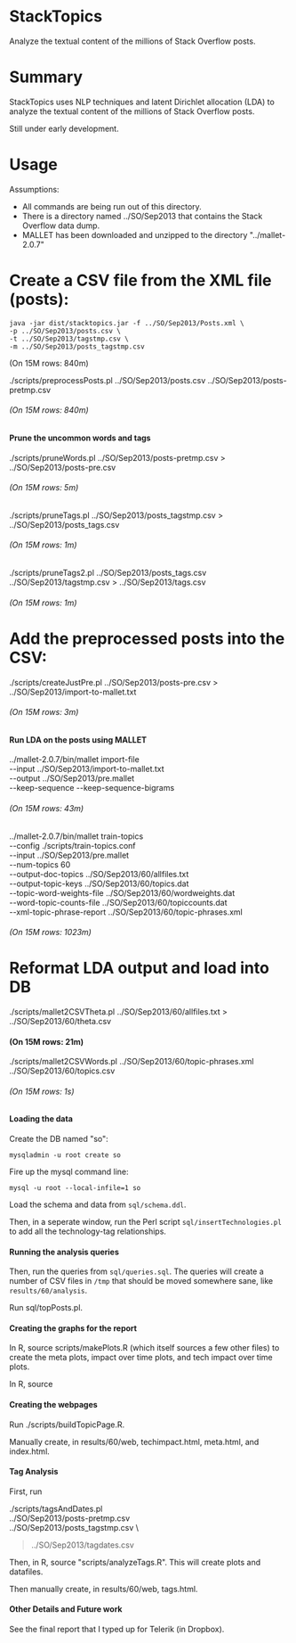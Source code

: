 

StackTopics
=======================

Analyze the textual content of the millions of Stack Overflow posts.


Summary
=======

StackTopics uses NLP techniques and latent Dirichlet allocation (LDA) to analyze
the textual content of the millions of Stack Overflow posts.

Still under early development.


Usage
=====

Assumptions:

- All commands are being run out of this directory.
- There is a directory named ../SO/Sep2013 that contains the Stack Overflow
  data dump.
- MALLET has been downloaded and unzipped to the directory "../mallet-2.0.7"


# Create a CSV file from the XML file (posts):

```
java -jar dist/stacktopics.jar -f ../SO/Sep2013/Posts.xml \
-p ../SO/Sep2013/posts.csv \
-t ../SO/Sep2013/tagstmp.csv \
-m ../SO/Sep2013/posts_tagstmp.csv 
```
(On 15M rows: 840m)



./scripts/preprocessPosts.pl ../SO/Sep2013/posts.csv ../SO/Sep2013/posts-pretmp.csv
###### (On 15M rows: 840m)


#### Prune the uncommon words and tags

./scripts/pruneWords.pl ../SO/Sep2013/posts-pretmp.csv > ../SO/Sep2013/posts-pre.csv
###### (On 15M rows: 5m)

./scripts/pruneTags.pl ../SO/Sep2013/posts_tagstmp.csv > ../SO/Sep2013/posts_tags.csv
###### (On 15M rows: 1m)

./scripts/pruneTags2.pl ../SO/Sep2013/posts_tags.csv ../SO/Sep2013/tagstmp.csv > ../SO/Sep2013/tags.csv
###### (On 15M rows: 1m)

# Add the preprocessed posts into the CSV:

./scripts/createJustPre.pl ../SO/Sep2013/posts-pre.csv > ../SO/Sep2013/import-to-mallet.txt
###### (On 15M rows: 3m)


#### Run LDA on the posts using MALLET

../mallet-2.0.7/bin/mallet import-file \
--input ../SO/Sep2013/import-to-mallet.txt \
--output ../SO/Sep2013/pre.mallet \
--keep-sequence --keep-sequence-bigrams 
###### (On 15M rows: 43m)


../mallet-2.0.7/bin/mallet train-topics \
--config ./scripts/train-topics.conf \
--input ../SO/Sep2013/pre.mallet \
--num-topics 60 \
--output-doc-topics ../SO/Sep2013/60/allfiles.txt \
--output-topic-keys ../SO/Sep2013/60/topics.dat \
--topic-word-weights-file ../SO/Sep2013/60/wordweights.dat \
--word-topic-counts-file ../SO/Sep2013/60/topiccounts.dat \
--xml-topic-phrase-report ../SO/Sep2013/60/topic-phrases.xml
###### (On 15M rows: 1023m)

# Reformat LDA output and load into DB

./scripts/mallet2CSVTheta.pl ../SO/Sep2013/60/allfiles.txt > ../SO/Sep2013/60/theta.csv
#### (On 15M rows: 21m)

./scripts/mallet2CSVWords.pl ../SO/Sep2013/60/topic-phrases.xml ../SO/Sep2013/60/topics.csv
###### (On 15M rows: 1s)


#### Loading the data

Create the DB named "so":

```
mysqladmin -u root create so
```

Fire up the mysql command line:

```
mysql -u root --local-infile=1 so
``` 

Load the schema and data from `sql/schema.ddl`.

Then, in a seperate window, run the Perl script `sql/insertTechnologies.pl` to add all the technology-tag
relationships.

#### Running the analysis queries

Then, run the queries from `sql/queries.sql`. The queries will create a number
of CSV files in `/tmp` that should be moved somewhere sane, like
`results/60/analysis`.

Run sql/topPosts.pl.


#### Creating the graphs for the report

In R, source scripts/makePlots.R (which itself sources a few other files) to 
create the meta plots, impact over time plots, and tech impact over time plots.

In R, source 



#### Creating the webpages

Run ./scripts/buildTopicPage.R. 

Manually create, in results/60/web, techimpact.html, meta.html, and index.html.


#### Tag Analysis

First, run 

./scripts/tagsAndDates.pl \
../SO/Sep2013/posts-pretmp.csv \
../SO/Sep2013/posts_tagstmp.csv \
> ../SO/Sep2013/tagdates.csv

Then, in R, source "scripts/analyzeTags.R". This will create plots and
datafiles.

Then manually create, in results/60/web, tags.html.


#### Other Details and Future work

See the final report that I typed up for Telerik (in Dropbox).

